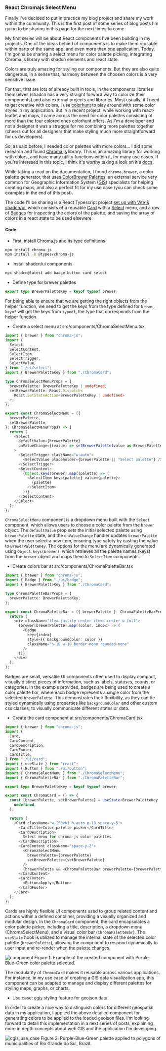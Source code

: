 ### React Chromajs Select Menu

Finally I've decided to put in practice my blog project and share my work within the community. This is the first post of some series of blog posts I'm going to be sharing in this page for the next times to come.

My first series will be about React components I've been building in my projects.
One of the ideas behind of components is to make them reusable within parts of the same app, and even more than one application. Today, I'm gonna be sharing a select menu for color palette picking, integrating Chroma.js library with shadcn elements and react state.

Colors are truly amazing for styling our components. But they are also quite dangerous, in a sense that, harmony between the choosen colors is a very sensitive issue.

For that, that are lots of already built in tools, in the components libraries themselves (shadcn has a very straight forward way to colorize their components) and also external projects and libraries.
Most usually, if I need to get creative with colors, I use [colorhunt](https://colorhunt.co/) to play around with some color styles in my application. But in a recent project, while working with react-leaflet and maps, I came across the need for color palettes consisting of more than the four colored ones colorhunt offers. As I'm a developer and not a designer it was a struggle for me combining more palettes together (cheers out for all designers that make styling much more straightforward for us developers).

So, as said before, I needed color palettes with more colors... I did some research and found [Chroma.js](https://www.npmjs.com/package/chroma-js) library. This is an amazing library for working with colors, and have many utility functions within it, for many use cases. If you're interesed in this topic, I think it's worthy taking a look on it's [docs](https://www.vis4.net/Chroma.js/).

While taking a read on the documentation, I found `chroma.brewer`, a color palette generator, that uses [ColorBrewer Palettes](https://colorbrewer2.org/), an external service very common for Geographic Information System ([GIS](https://en.wikipedia.org/wiki/Geographic_information_system)) specialists for helping creating maps, and also a perfect fit for my use case (you can check some examples in the end of this post).

The code I'll be sharing is a React Typescript project [set up with Vite & shadcn/ui.](https://ui.shadcn.com/docs/installation/vite) which consists of a reusable [Card](https://ui.shadcn.com/docs/components/card) with a [Select](https://ui.shadcn.com/docs/components/select) menu, and a row of [Badges](https://ui.shadcn.com/docs/components/badge) for inspecting the colors of the palette, and saving the array of colors in a react state to be used elsewere.

#### Code

- First, install Chroma.js and its type definitions

```bash
npm install chroma-js
npm install -D @types/chroma-js
```

- Install shadcn/ui components

```bash
npx shadcn@latest add badge button card select
```

- Define type for brewer palettes

```typescript
export type BrewerPaletteKey = keyof typeof brewer;
```

For being able to ensure that we are getting the right objects from the helper function, we need to get the keys from the type defined for <code>brewer</code>.
<code>keyof</code> will get the keys from <code>typeof</code>, the type that corresponds from the helper function.

- Create a select menu at src/components/ChromaSelectMenu.tsx

```typescript
import { brewer } from "chroma-js";
import {
  Select,
  SelectContent,
  SelectItem,
  SelectTrigger,
  SelectValue,
} from "./ui/select";
import { BrewerPaletteKey } from "./ChromaCard";

type ChromaSelectMenuProps = {
  brewerPalette: BrewerPaletteKey | undefined;
  setBrewerPalette: React.Dispatch<
    React.SetStateAction<BrewerPaletteKey | undefined>
  >;
};

export const ChromaSelectMenu = ({
  brewerPalette,
  setBrewerPalette,
}: ChromaSelectMenuProps) => {
  return (
    <Select
      defaultValue={brewerPalette}
      onValueChange={(value) => setBrewerPalette(value as BrewerPaletteKey)}
    >
      <SelectTrigger className="w-auto">
        <SelectValue placeholder={brewerPalette || "Select palette"} />
      </SelectTrigger>
      <SelectContent>
        {Object.keys(brewer).map((palette) => (
          <SelectItem key={palette} value={palette}>
            {palette}
          </SelectItem>
        ))}
      </SelectContent>
    </Select>
  );
};
```

<code>ChromaSelectMenu</code> component is a dropdown menu built with the <code>Select</code> component, which allows users to choose a color palette from the <code>brewer</code> object. The <code>defaultValue</code> prop sets the initial selected palette using <code>brewerPalette</code> state, and the <code>onValueChange</code> handler updates <code>brewerPalette</code> when the user select a new item, ensuring type safety by casting the value to <code>BrewerPaletteKey</code>. The options for the menu are dynamically generated using <code>Object.keys(brewer)</code>, which retrieves all the palette names (keys) from the <code>brewer</code> object and maps them to <code>SelectItem</code> components.

- Create colors bar at src/components/ChromaPaletteBar.tsx

```typescript
import { brewer } from "chroma-js";
import { Badge } from "./ui/badge";
import { BrewerPaletteKey } from "./ChromaCard";

type ChromaPaletteBarProps = {
  brewerPalette: BrewerPaletteKey;
};

export const ChromaPaletteBar = ({ brewerPalette }: ChromaPaletteBarProps) => {
  return (
    <div className="flex justify-center items-center w-full">
      {brewer[brewerPalette].map((color, index) => (
        <Badge
          key={index}
          style={{ backgroundColor: color }}
          className="h-10 w-10 border-none rounded-none"
        />
      ))}
    </div>
  );
};
```

Badges are small, versatile UI components often used to display compact, visually distinct pieces of information, such as labels, statuses, counts, or categories. In the example provided, badges are being used to create a color palette bar, where each badge represents a single color from the selected <code>brewerPalette</code>. This demonstrates their flexibility, as they can be styled dynamically using properties like <code>backgroundColor</code> and other custom css classes, to visually communicate different states or data.

- Create the card component at src/components/ChromaCard.tsx

```typescript
import { brewer } from "chroma-js";
import {
  Card,
  CardContent,
  CardDescription,
  CardFooter,
  CardTitle,
} from "./ui/card";
import { useState } from "react";
import { Button } from "./ui/button";
import { ChromaSelectMenu } from "./ChromaSelectMenu";
import { ChromaPaletteBar } from "./ChromaPaletteBar";

export type BrewerPaletteKey = keyof typeof brewer;

export const ChromaCard = () => {
  const [brewerPalette, setBrewerPalette] = useState<BrewerPaletteKey | undefined>(
    undefined,
  );

  return (
    <Card className="w-[50vh] h-auto p-10 space-y-5">
      <CardTitle>Color palette picker</CardTitle>
      <CardDescription>
        Select menu for chroma-js color palettes
      </CardDescription>
      <CardContent className="space-y-2">
        <ChromaSelectMenu
          brewerPalette={brewerPalette}
          setBrewerPalette={setBrewerPalette}
        />
        {brewerPalette && <ChromaPaletteBar brewerPalette={brewerPalette} />}
      </CardContent>
      <CardFooter>
        <Button>Apply</Button>
      </CardFooter>
    </Card>
  );
};
```

Cards are highly flexible UI components used to group related content and actions within a defined container, providing a visually organized and modular design. In the <code>ChromaCard</code> component, the card encapsulates a color palette picker, including a title, description, a dropdown menu (ChromaSelectMenu), and a visual color bar (<code>ChromaPaletteBar</code>). The <code>useState</code> hook is utilized to manage the internal state of the selected color palette (<code>brewerPalette</code>), allowing the component to respond dynamically to user input and re-render when the palette changes.

![component](component.png)
Figure 1: Example of the created component with Purple-Blue-Green color palette selected.

The modularity of <code>ChromaCard</code> makes it reusable across various applications. For instance, in my use case of creating a GIS data visualization app, this component can be adapted to manage and display different palettes for styling maps, graphs, or charts.

- Use case: [cgis](https://cgis.up.railway.app/) styling feature for geojson data.

In order to create a nice way to distinguish colors for different geospatial data in my application, I applied the above detailed component for generating colors to be applied to the loaded geojson files. I'm looking forward to detail this implementation in a next series of posts, explaining more in depth concepts about web GIS and the application I'm developing.

![cgis_use_case](cgis_use_case.png)
Figure 2: Purple-Blue-Green palette applied to polygons of municipalities of Rio Grande do Sul, Brazil.
